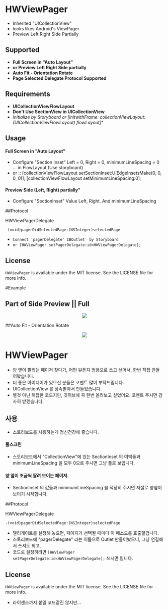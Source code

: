 



# HWViewPager

- Inherited "UICollectionView"
- looks likes Android's ViewPager
- Preview Left Right Side Partially


## Supported
- **Full Screen in "Auto Layout"**
- **or Preview Left Right Side partially**
- **Auto Fit - Orientation Rotate**
- **Page Selected Delegate Protocol Supported**



## Requirements

- **UICollectionViewFlowLayout**
- **Don't Use SectionView in UICollectionView**
- **Initialize by Storyboard or [initwithFrame: collectionViewLayout:(UICollectionViewFlowLayout*) flowLayout]**


## Usage

#### Full Screen in "Auto Layout"
- Configure "Section Inset" Left = 0, Right = 0, minimumLineSpacing = 0 ... in FlowLayout (Use storyboard) 
- or :: [collectionViewFlowLayout setSectionInset:UIEdgeInsetsMake(0, 0, 0, 0)]; [collectionViewFlowLayout setMinimumLineSpacing:0];


#### Preview Side (Left, Right) partially"
- Configure "SectionInset" Value Left, Right. And minimumLineSpacing



##Protocol

HWViewPagerDelegate

```
-(void)pagerDidSelectedPage:(NSInteger)selectedPage
```

- `Connect 'pagerDelegate' IBOutlet  by Storyboard`
- `or [HWViewPager setPagerDelegate:id<HWViewPagerDelegate];`



## License

`HWViewPager` is available under the MIT license. See the LICENSE file for more info.



#Example

## Part of Side Preview || Full

<p align="center" >
  <img src="https://scontent-b.xx.fbcdn.net/hphotos-xfp1/t31.0-8/10922361_828736803853340_8377129052548269031_o.jpg">
</p>



##Auto Fit - Orientation Rotate

<p align="center" >
  <img src="https://scontent-a-sea.xx.fbcdn.net/hphotos-xpa1/v/t1.0-9/10931157_828591637201190_6402771892877942380_n.jpg?oh=198c8ccf58f865b38d00cb854ef339eb&oe=5527A4CD">
</p>



# HWViewPager

- 양 옆이 짤리는 페이저 찾다가, 어떤 뷰든지 범용으로 쓰고 싶어서, 한번 직접 만들어봤습니다.
- 더 좋은 아이디어가 있으신 분들은 코멘트 많이 부탁드립니다.
- UICollectionView 를 상속받아서 만들었습니다.
- 별것 아닌 허잡한 코드지만, 깃허브에 꼭 한번 올려보고 싶었어요. 코멘트 주시면 감사히 받겠습니다.



## 사용

- 스토리보드를 사용하는게 정신건강에 좋습니다.

#### 풀스크린
- 스토리보드에서 "CollectionView"에 있는 SectionInset 의 여백들과 minimumLineSpacing 을 모두 0으로 주시면 그냥 풀로 보입니다.

#### 양 옆이 조금씩 짤려 보이는 페이저.

- SectionInset 의 값들과 minimumLineSpacing 을 적당히 주시면 저절로 양옆이 보이기 시작합니다.


##Protocol

HWViewPagerDelegate

```
-(void)pagerDidSelectedPage:(NSInteger)selectedPage
```

- 델리게이트를 설정해 놓으면, 페이지가 선택될 때마다 이 메소드를 호출할겁니다.
- 스토리보드에 "pagerDelegate" 라는 이름으로 Outlet 만들어놨으니, 그냥 연결해서 쓰셔도 되고,
- 코드로 설정하려면 `[HWViewPager setPagerDelegate:id<HWViewPagerDelegate];` 쓰시면 됩니다.



## License

`HWViewPager` is available under the MIT license. See the LICENSE file for more info.

- 라이센스까지 붙일 코드같진 않지만...







